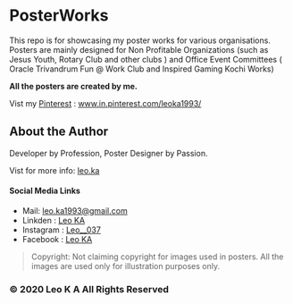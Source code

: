 # PosterWorks
This repo is for showcasing my poster works for various organisations.
Posters are mainly designed for Non Profitable Organizations (such as Jesus Youth, Rotary Club and other clubs ) and Office Event Committees ( Oracle Trivandrum Fun @ Work Club and Inspired Gaming Kochi Works)

**All the posters are created by me.**

Vist my [Pinterest](www.in.pinterest.com/leoka1993/) : www.in.pinterest.com/leoka1993/

## About the Author
Developer by Profession, Poster Designer by Passion.

Vist for more info: [leo.ka](https://leoka1993.wixsite.com/leoka)

#### Social Media Links
- Mail: leo.ka1993@gmail.com
- Linkden : [Leo KA](http://linkedin.com/in/leoka037)
- Instagram : [Leo__037](https://instagram.com/leo____037)
- Facebook : [Leo KA](http://www.facebook.com/LEO.K.A.037)

>Copyright: Not claiming copyright for images used in posters. All the images are used only for illustration purposes only.

### © 2020 Leo K A All Rights Reserved
